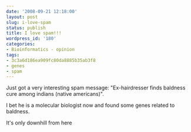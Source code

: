 ```yaml
---
date: '2008-09-21 12:18:00'
layout: post
slug: i-love-spam
status: publish
title: I love spam!!!
wordpress_id: '180'
categories:
- Bioinformatics - opinion
tags:
- 3c3a6d186ea909fc80da8885b35ab3f8
- genes
- spam
---
```


Just got a very interesting spam message: "Ex-hairdresser finds baldness cure among indians (native americans)".

I bet he is a molecular biologist now and found some genes related to baldness. 

It's only downhill from here

